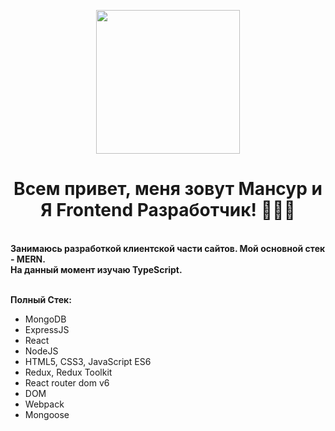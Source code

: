 <p align="center">
  <img src="https://miro.medium.com/max/2048/1*OohqW5DGh9CQS4hLY5FXzA.png" height="230"/>
</p>
 
<h1 align="center" >Всем привет, меня зовут Мансур и Я Frontend Разработчик! 👨🏻‍💻 </h1>

<br />
 
<div><b>Занимаюсь разработкой клиентской части сайтов. Мой основной стек - MERN. <br /> На данный момент изучаю TypeScript.</b></div>

<br />

**Полный Стек:**


- MongoDB
- ExpressJS 
- React
- NodeJS
- HTML5, CSS3, JavaScript ES6
- Redux, Redux Toolkit
- React router dom v6
- DOM
- Webpack
- Mongoose
 
 <br />
 
